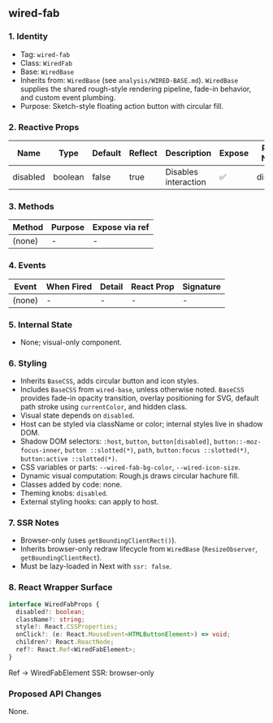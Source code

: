 ## wired-fab

### 1. Identity
- Tag: `wired-fab`
- Class: `WiredFab`
- Base: `WiredBase`
- Inherits from: `WiredBase` (see `analysis/WIRED-BASE.md`). `WiredBase` supplies the shared rough-style rendering pipeline, fade-in behavior, and custom event plumbing.
- Purpose: Sketch-style floating action button with circular fill.

### 2. Reactive Props
| Name | Type | Default | Reflect | Description | Expose | React Name |
|------|------|----------|----------|--------------|---------|-------------|
| disabled | boolean | false | true | Disables interaction | ✅ | disabled |

### 3. Methods
| Method | Purpose | Expose via ref |
|---------|----------|----------------|
| (none) | - | - |

### 4. Events
| Event | When Fired | Detail | React Prop | Signature |
|--------|-------------|---------|-------------|------------|
| (none) | - | - | - | - |

### 5. Internal State
- None; visual-only component.

### 6. Styling
- Inherits `BaseCSS`, adds circular button and icon styles.
- Includes `BaseCSS` from `wired-base`, unless otherwise noted. `BaseCSS` provides fade-in opacity transition, overlay positioning for SVG, default path stroke using `currentColor`, and hidden class.
- Visual state depends on `disabled`.
- Host can be styled via className or color; internal styles live in shadow DOM.
- Shadow DOM selectors: `:host`, `button`, `button[disabled]`, `button::-moz-focus-inner`, `button ::slotted(*)`, `path`, `button:focus ::slotted(*)`, `button:active ::slotted(*)`.
- CSS variables or parts: `--wired-fab-bg-color`, `--wired-icon-size`.
- Dynamic visual computation: Rough.js draws circular hachure fill.
- Classes added by code: none.
- Theming knobs: `disabled`.
- External styling hooks: can apply to host.

### 7. SSR Notes
- Browser-only (uses `getBoundingClientRect()`).
- Inherits browser-only redraw lifecycle from `WiredBase` (`ResizeObserver`, `getBoundingClientRect`).
- Must be lazy-loaded in Next with `ssr: false`.

### 8. React Wrapper Surface
```ts
interface WiredFabProps {
  disabled?: boolean;
  className?: string;
  style?: React.CSSProperties;
  onClick?: (e: React.MouseEvent<HTMLButtonElement>) => void;
  children?: React.ReactNode;
  ref?: React.Ref<WiredFabElement>;
}
```
Ref → WiredFabElement
SSR: browser-only

### Proposed API Changes
None.